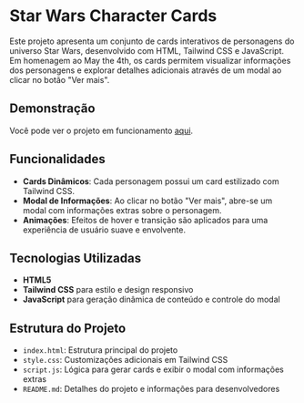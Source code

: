 # Star Wars Character Cards

Este projeto apresenta um conjunto de cards interativos de personagens do universo Star Wars, desenvolvido com HTML, Tailwind CSS e JavaScript. Em homenagem ao May the 4th, os cards permitem visualizar informações dos personagens e explorar detalhes adicionais através de um modal ao clicar no botão "Ver mais".

## Demonstração

Você pode ver o projeto em funcionamento [aqui](https://seudominio.vercel.app).

## Funcionalidades

- **Cards Dinâmicos**: Cada personagem possui um card estilizado com Tailwind CSS.
- **Modal de Informações**: Ao clicar no botão "Ver mais", abre-se um modal com informações extras sobre o personagem.
- **Animações**: Efeitos de hover e transição são aplicados para uma experiência de usuário suave e envolvente.

## Tecnologias Utilizadas

- **HTML5**
- **Tailwind CSS** para estilo e design responsivo
- **JavaScript** para geração dinâmica de conteúdo e controle do modal

## Estrutura do Projeto

- `index.html`: Estrutura principal do projeto
- `style.css`: Customizações adicionais em Tailwind CSS
- `script.js`: Lógica para gerar cards e exibir o modal com informações extras
- `README.md`: Detalhes do projeto e informações para desenvolvedores
